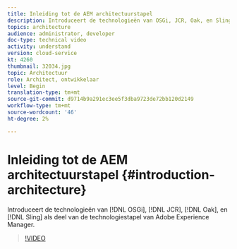 ```yaml
---
title: Inleiding tot de AEM architectuurstapel
description: Introduceert de technologieën van OSGi, JCR, Oak, en Sling als deel van de technologiestapel van Adobe Experience Manager.
topics: architecture
audience: administrator, developer
doc-type: technical video
activity: understand
version: cloud-service
kt: 4260
thumbnail: 32034.jpg
topic: Architectuur
role: Architect, ontwikkelaar
level: Begin
translation-type: tm+mt
source-git-commit: d9714b9a291ec3ee5f3dba9723de72bb120d2149
workflow-type: tm+mt
source-wordcount: '46'
ht-degree: 2%

---
```



# Inleiding tot de AEM architectuurstapel {#introduction-architecture}

Introduceert de technologieën van [!DNL OSGi], [!DNL JCR], [!DNL Oak], en [!DNL Sling] als deel van de technologiestapel van Adobe Experience Manager.

>[!VIDEO](https://video.tv.adobe.com/v/32034/?quality=12&learn=on)